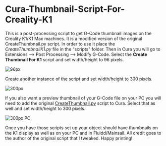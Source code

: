 # Cura-Thumbnail-Script-For-Creality-K1
This is a post-processing script to get G-Code thumbnail images on the Creality K1/K1 Max machines. It is a modified version of the original CreateThumbnail.py script. In order to use it place the _CreateThumbnailK1.py_ file in the "scripts" folder. Then in Cura you will go to Extensions --> Post Processing --> Modify G-Code. Select the **Create Thumbnail For K1** script and set width/height to 96 pixels.

![96px](https://github.com/MiSTerConsoles/Cura-Thumbnail-Script-For-Creality-K1/assets/80081591/43c7ee67-c5fb-4c9a-a32e-e6c7c007e7f8)

Create another instance of the script and set width/height to 300 pixels.

![300px](https://github.com/MiSTerConsoles/Cura-Thumbnail-Script-For-Creality-K1/assets/80081591/f6483e75-2e0f-4474-8c6a-3b1dfb9668bb)

If you also want a preview thumbnail of your G-Code file on your PC you will need to add the original [CreateThumbnail.py](https://github.com/Ultimaker/Cura/blob/main/plugins/PostProcessingPlugin/scripts/CreateThumbnail.py) script to Cura. Select that as well and set width/height to 300 pixels.

![300px PC](https://github.com/MiSTerConsoles/Cura-Thumbnail-Script-For-Creality-K1/assets/80081591/126af770-5c38-499a-9f72-0d4f72c9c733)

Once you have those scripts set up your object should have thumbnails on the K1 display as well as on your PC and in Fluidd/Mainsail. All credit goes to the author of the original script that I tweaked. Happy printing!
